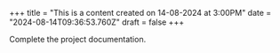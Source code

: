 +++
title = "This is a content created on 14-08-2024 at 3:00PM"
date = "2024-08-14T09:36:53.760Z"
draft = false
+++

  Complete the project documentation.
        